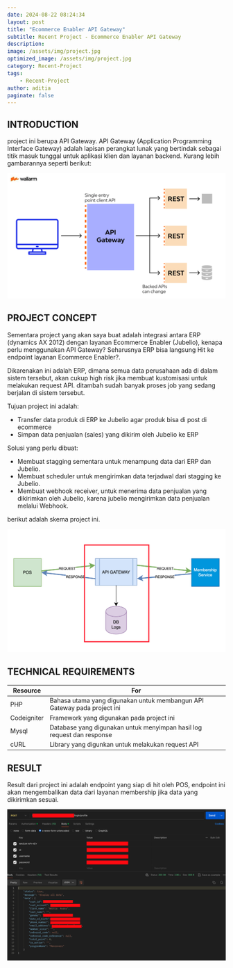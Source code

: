 ```yaml
---
date: 2024-08-22 08:24:34
layout: post
title: "Ecommerce Enabler API Gateway"
subtitle: Recent Project - Ecommerce Enabler API Gateway
description:
image: /assets/img/project.jpg
optimized_image: /assets/img/project.jpg
category: Recent-Project
tags:
    - Recent-Project
author: aditia
paginate: false
---
```

## INTRODUCTION

project ini berupa API Gateway. API Gateway (Application Programming Interface Gateway) adalah lapisan perangkat lunak yang bertindak sebagai titik masuk tunggal untuk aplikasi klien dan layanan backend. Kurang lebih gambarannya seperti berikut:

<img src="/assets/img/post/api_gateway.png" alt="API Gateway" width="700">


## PROJECT CONCEPT

Sementara project yang akan saya buat adalah integrasi antara ERP (dynamics AX 2012) dengan layanan Ecommerce Enabler (Jubelio), kenapa perlu menggunakan API Gateway? Seharusnya ERP bisa langsung Hit ke endpoint layanan Ecommerce Enabler?.

Dikarenakan ini adalah ERP, dimana semua data perusahaan ada di dalam sistem tersebut, akan cukup high risk jika membuat kustomisasi untuk melakukan request API. ditambah sudah banyak proses job yang sedang berjalan di sistem tersebut.

Tujuan project ini adalah:
- Transfer data produk di ERP ke Jubelio agar produk bisa di post di ecommerce
- Simpan data penjualan (sales) yang dikirim oleh Jubelio ke ERP

Solusi yang perlu dibuat:
- Membuat stagging sementara untuk menampung data dari ERP dan Jubelio.
- Membuat scheduler untuk mengirimkan data terjadwal dari stagging ke Jubelio.
- Membuat webhook receiver, untuk menerima data penjualan yang dikirimkan oleh Jubelio, karena jubelio mengirimkan data penjualan melalui Webhook.

berikut adalah skema project ini.

<img src="/assets/img/post/project_api_membership.png" alt="API Gateway" width="700">


## TECHNICAL REQUIREMENTS
<!-- Aenean lacinia bibendum nulla sed consectetur. Lorem ipsum dolor sit amet, consectetur adipiscing elit. -->
<table>
  <thead>
    <tr>
      <th>Resource</th>
      <th>For</th>
    </tr>
  </thead>
  <tbody>
    <tr>
      <td>PHP</td>
      <td>Bahasa utama yang digunakan untuk membangun API Gateway pada project ini</td>
    </tr>
    <tr>
      <td>Codeigniter</td>
      <td>Framework yang digunakan pada project ini</td>
    </tr>
    <tr>
      <td>Mysql</td>
      <td>Database yang digunakan untuk menyimpan hasil log request dan response</td>
    </tr>
    <tr>
      <td>cURL</td>
      <td>Library yang digunkan untuk melakukan request API</td>
    </tr>
  </tbody>
</table>


## RESULT

Result dari project ini adalah endpoint yang siap di hit oleh POS, endpoint ini akan mengembalikan data dari layanan membership jika data yang dikirimkan sesuai.

<img src="/assets/img/post/project_api_membership_result.png" alt="API Gateway" width="700">
